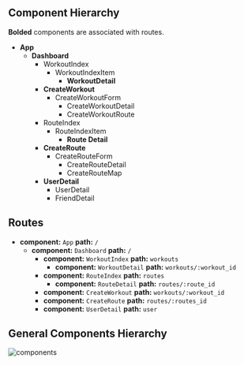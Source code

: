 ## Component Hierarchy

**Bolded** components are associated with routes.

* **App**
  * **Dashboard**
    * WorkoutIndex
      * WorkoutIndexItem
        * **WorkoutDetail**
    * **CreateWorkout**
      * CreateWorkoutForm
        * CreateWorkoutDetail
        * CreateWorkoutRoute
    * RouteIndex
      * RouteIndexItem
        * **Route Detail**
    * **CreateRoute**
      * CreateRouteForm
        * CreateRouteDetail
        * CreateRouteMap
    * **UserDetail**
      * UserDetail
      * FriendDetail


## Routes

* **component:** `App` **path:** `/`
  * **component:** `Dashboard` **path:** `/`
    * **component:** `WorkoutIndex` **path:** `workouts`
      * **component:** `WorkoutDetail` **path:** `workouts/:workout_id`
    * **component:** `RouteIndex` **path:** `routes`
      * **component:** `RouteDetail` **path:** `routes/:route_id`
    * **component:** `CreateWorkout` **path:** `workouts/:workout_id`
    * **component:** `CreateRoute` **path:** `routes/:routes_id`
    * **component:** `UserDetail` **path:** `user`




## General Components Hierarchy
![components]

[components]: ./component_hierarchy.png
